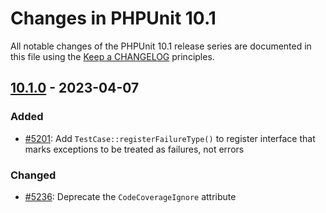 # Changes in PHPUnit 10.1

All notable changes of the PHPUnit 10.1 release series are documented in this file using the [Keep a CHANGELOG](https://keepachangelog.com/) principles.

## [10.1.0] - 2023-04-07

### Added

* [#5201](https://github.com/sebastianbergmann/phpunit/issues/5201): Add `TestCase::registerFailureType()` to register interface that marks exceptions to be treated as failures, not errors

### Changed

* [#5236](https://github.com/sebastianbergmann/phpunit/issues/5236): Deprecate the `CodeCoverageIgnore` attribute

[10.1.0]: https://github.com/sebastianbergmann/phpunit/compare/10.0...main
